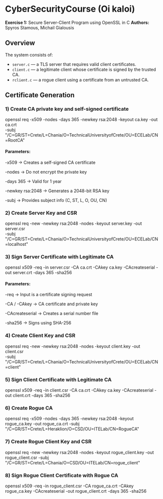 # CyberSecurityCourse (Oi kaloi) 
**Exercise 1:** Secure Server-Client Program using OpenSSL in C
**Authors:** Spyros Stamous, Michail Gialousis

## Overview

The system consists of:
- `server.c` — a TLS server that requires valid client certificates.
- `client.c` — a legitimate client whose certificate is signed by the trusted CA.
- `rclient.c` — a rogue client using a certificate from an untrusted CA.

## Certificate Generation

### 1) Create CA private key and self-signed certificate

openssl req -x509 -nodes -days 365 -newkey rsa:2048 -keyout ca.key -out ca.crt \
-subj "/C=GR/ST=Crete/L=Chania/O=TechnicalUniversityofCrete/OU=ECELab/CN=RootCA"

#### Parameters:

-x509 → Creates a self-signed CA certificate

-nodes → Do not encrypt the private key

-days 365 → Valid for 1 year

-newkey rsa:2048 → Generates a 2048-bit RSA key

-subj → Provides subject info (C, ST, L, O, OU, CN)

### 2) Create Server Key and CSR

openssl req -new -newkey rsa:2048 -nodes -keyout server.key -out server.csr \
-subj "/C=GR/ST=Crete/L=Chania/O=TechnicalUniversityofCrete/OU=ECELab/CN=localhost"​
### 3) Sign Server Certificate with Legitimate CA

openssl x509 -req -in server.csr -CA ca.crt -CAkey ca.key -CAcreateserial -out server.crt -days 365 -sha256

#### Parameters:

-req → Input is a certificate signing request

-CA / -CAkey → CA certificate and private key

-CAcreateserial → Creates a serial number file

-sha256 → Signs using SHA-256
### 4) Create Client Key and CSR

openssl req -new -newkey rsa:2048 -nodes -keyout client.key -out client.csr \
-subj "/C=GR/ST=Crete/L=Chania/O=TechnicalUniversityofCrete/OU=ECELab/CN=client"​
### 5) Sign Client Certificate with Legitimate CA

openssl x509 -req -in client.csr -CA ca.crt -CAkey ca.key -CAcreateserial -out client.crt -days 365 -sha256
### 6) Create Rogue CA

openssl req -x509 -nodes -days 365 -newkey rsa:2048 -keyout rogue_ca.key -out rogue_ca.crt -subj "/C=GR/ST=Crete/L=Heraklion/O=CSD/OU=ITELab/CN=RogueCA"
### 7) Create Rogue Client Key and CSR

openssl req -new -newkey rsa:2048 -nodes -keyout rogue_client.key -out rogue_client.csr -subj "/C=GR/ST=Crete/L=Chania/O=CSD/OU=ITELab/CN=rogue_client"
### 8) Sign Rogue Client Certificate with Rogue CA

openssl x509 -req -in rogue_client.csr -CA rogue_ca.crt -CAkey rogue_ca.key -CAcreateserial -out rogue_client.crt -days 365 -sha256

